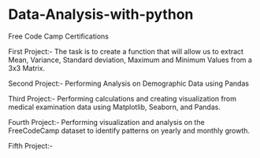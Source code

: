 # Data-Analysis-with-python
Free Code Camp Certifications

First Project:-
The task is to create a function that will allow us to extract Mean, Variance, Standard deviation, Maximum and Minimum Values from a 3x3 Matrix.

Second Project:-
Performing Analysis on Demographic Data using Pandas

Third Project:-
Performing calculations and creating visualization from medical examination data using Matplotlib, Seaborn, and Pandas.

Fourth Project:-
Performing visualization and analysis on the FreeCodeCamp dataset to identify patterns on yearly and monthly growth.

Fifth Project:-

